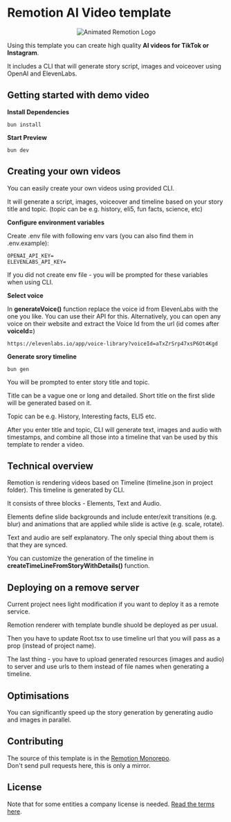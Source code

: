 # Remotion AI Video template

<p align="center">
  <picture>
      <source media="(prefers-color-scheme: dark)" srcset="https://cdn.webmonch.dev/img/remotion-template-promo.png">
      <img alt="Animated Remotion Logo" src="https://cdn.webmonch.dev/img/remotion-template-promo.png">
    </picture>
</p>

Using this template you can create high quality **AI videos for TikTok or Instagram**.

It includes a CLI that will generate story script, images and voiceover using OpenAI and ElevenLabs.

## Getting started with demo video

**Install Dependencies**

```console
bun install
```

**Start Preview**

```console
bun dev
```

## Creating your own videos

You can easily create your own videos using provided CLI.

It will generate a script, images, voiceover and timeline based on your story title and topic. (topic can be e.g. history, eli5, fun facts, science, etc)

**Configure environment variables**

Create .env file with following env vars (you can also find them in .env.example):

```
OPENAI_API_KEY=
ELEVENLABS_API_KEY=
```

If you did not create env file - you will be prompted for these variables when using CLI.

**Select voice**

In **generateVoice()** function replace the voice id from ElevenLabs with the one you like. You can use their API for this. Alternatively, you can open any voice on their website and extract the Voice Id from the url (id comes after **voiceId=**)

```console
https://elevenlabs.io/app/voice-library?voiceId=aTxZrSrp47xsP6Ot4Kgd
```

**Generate srory timeline**

```console
bun gen
```

You will be prompted to enter story title and topic.

Title can be a vague one or long and detailed. Short title on the first slide will be generated based on it.

Topic can be e.g. History, Interesting facts, ELI5 etc.

After you enter title and topic, CLI will generate text, images and audio with timestamps, and combine all those into a timeline that van be used by this template to render a video.

## Technical overview

Remotion is rendering videos based on Timeline (timeline.json in project folder). This timeline is generated by CLI.

It consists of three blocks - Elements, Text and Audio.

Elements define slide backgrounds and include enter/exit transitions (e.g. blur) and animations that are applied while slide is active (e.g. scale, rotate).

Text and audio are self explanatory. The only special thing about them is that they are synced.

You can customize the generation of the timeline in **createTimeLineFromStoryWithDetails()** function.

## Deploying on a remove server

Current project nees light modification if you want to deploy it as a remote service.

Remotion renderer with template bundle shuold be deployed as per usual.

Then you have to update Root.tsx to use timeline url that you will pass as a prop (instead of project name).

The last thing - you have to upload generated resources (images and audio) to server and use urls to them instead of file names when generating a timeline.

## Optimisations

You can significantly speed up the story generation by generating audio and images in parallel.

## Contributing

The source of this template is in the [Remotion Monorepo](https://github.com/remotion-dev/remotion/tree/main/packages/template-ai-video).  
Don't send pull requests here, this is only a mirror.

## License

Note that for some entities a company license is needed. [Read the terms here](https://github.com/remotion-dev/remotion/blob/main/LICENSE.md).
